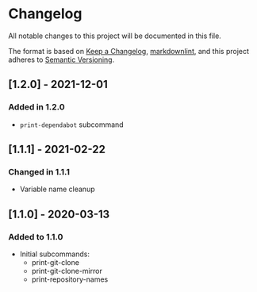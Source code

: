 # Changelog

All notable changes to this project will be documented in this file.

The format is based on [Keep a Changelog](https://keepachangelog.com/en/1.0.0/),
[markdownlint](https://dlaa.me/markdownlint/),
and this project adheres to [Semantic Versioning](https://semver.org/spec/v2.0.0.html).

## [1.2.0] - 2021-12-01

### Added in 1.2.0

- `print-dependabot` subcommand

## [1.1.1] - 2021-02-22

### Changed in 1.1.1

- Variable name cleanup

## [1.1.0] - 2020-03-13

### Added to 1.1.0

- Initial subcommands:
  - print-git-clone
  - print-git-clone-mirror
  - print-repository-names
